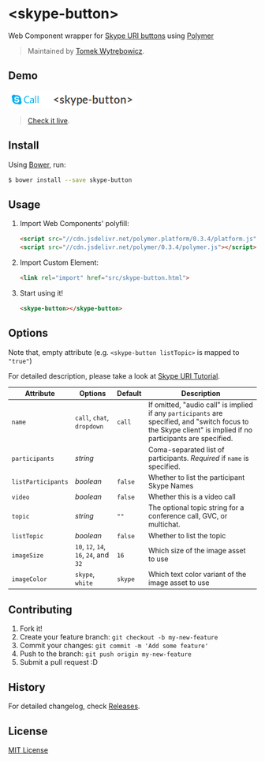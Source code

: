 # &lt;skype-button&gt;

Web Component wrapper for [Skype URI buttons](http://developer.skype.com/skype-uris/skype-uri-tutorial-webpages) using [Polymer](http://polymer-project.org)

> Maintained by [Tomek Wytrębowicz](https://github.com/tomalec).

## Demo

![Preview](/preview.png?raw=true "Preview")
> [Check it live](http://tomalec.github.io/skype-button).

## Install

Using [Bower](http://bower.io), run:

```bash
$ bower install --save skype-button
```

## Usage

1. Import Web Components' polyfill:

    ```html
    <script src="//cdn.jsdelivr.net/polymer.platform/0.3.4/platform.js"></script>
    <script src="//cdn.jsdelivr.net/polymer/0.3.4/polymer.js"></script>
    ```

2. Import Custom Element:

    ```html
    <link rel="import" href="src/skype-button.html">
    ```

3. Start using it!

    ```html
    <skype-button></skype-button>
    ```


## Options

Note that, empty attribute (e.g. `<skype-button listTopic>` is mapped to `"true"`)

For detailed description, please take a look at [Skype URI Tutorial](http://developer.skype.com/skype-uris/skype-uri-tutorial-webpages).


Attribute  | Options                   | Default             | Description
---        | ---                       | ---                 | ---
`name`     | `call`, `chat`, `dropdown`| `call`              | If omitted, "audio call" is implied if any `participants` are specified, and "switch focus to the Skype client" is implied if no participants are specified.
`participants`| *string*               |                     | Coma-separated list of participants. *Required* if `name` is specified.
`listParticipants`   | *boolean*                     | `false`               | Whether to list the participant Skype Names
`video`   | *boolean*                     | `false`               | Whether this is a video call
`topic`   | *string*                     | `""`               | The optional topic string for a conference call, GVC, or multichat.
`listTopic`   | *boolean*                     | `false`               | Whether to list the topic
`imageSize`   | `10`, `12`, `14`, `16`, `24`, and `32`                     | `16`               | Which size of the image asset to use
`imageColor`   | `skype`, `white`                     | `skype`               | Which text color variant of the image asset to use

## Contributing

1. Fork it!
2. Create your feature branch: `git checkout -b my-new-feature`
3. Commit your changes: `git commit -m 'Add some feature'`
4. Push to the branch: `git push origin my-new-feature`
5. Submit a pull request :D

## History

For detailed changelog, check [Releases](https://github.com/tomalec/skype-button/releases).

## License

[MIT License](http://opensource.org/licenses/MIT)